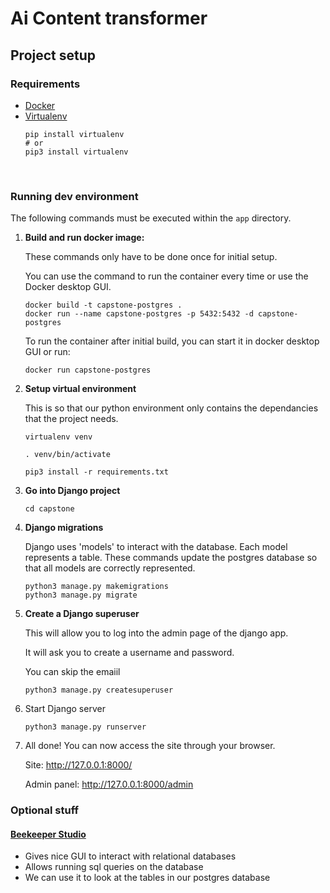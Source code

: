 # Ai Content transformer

## Project setup

### Requirements
- [Docker](https://www.docker.com/)
- [Virtualenv](https://pypi.org/project/virtualenv/)
    ```
    pip install virtualenv
    # or
    pip3 install virtualenv
    ```

<br>

### Running dev environment

The following commands must be executed within the `app` directory.

1. **Build and run docker image:** 
    
    These commands only have to be done once for initial setup.
    
    You can use the command to run the container every time or use the Docker desktop GUI.
    ```
    docker build -t capstone-postgres .
    docker run --name capstone-postgres -p 5432:5432 -d capstone-postgres
    ```
    To run the container after initial build, you can start it in docker desktop GUI or run:
    ```
    docker run capstone-postgres
    ```

2. **Setup virtual environment**

    This is so that our python environment only contains the dependancies that the project needs.


    ```
    virtualenv venv

    . venv/bin/activate
    
    pip3 install -r requirements.txt
    ```
3. **Go into Django project**
    ```
    cd capstone
    ```

4. **Django migrations**

    Django uses 'models' to interact with the database. Each model represents a table. These commands update the postgres database so that all models are correctly represented.
    ```
    python3 manage.py makemigrations
    python3 manage.py migrate
    ```
5. **Create a Django superuser** 

    This will allow you to log into the admin page of the django app.
    
    It will ask you to create a username and password.

    You can skip the emaiil
    ```
    python3 manage.py createsuperuser
    ```
6. Start Django server
    ```
    python3 manage.py runserver
    ```
7. All done! You can now access the site through your browser.
    
    Site: http://127.0.0.1:8000/ 
    
    Admin panel: http://127.0.0.1:8000/admin

### Optional stuff

#### [Beekeeper Studio](https://github.com/beekeeper-studio/beekeeper-studio/releases/tag/v3.9.20)
- Gives nice GUI to interact with relational databases
- Allows running sql queries on the database
- We can use it to look at the tables in our postgres database